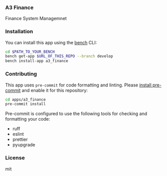 ### A3 Finance

Finance System Managemnet

### Installation

You can install this app using the [bench](https://github.com/frappe/bench) CLI:

```bash
cd $PATH_TO_YOUR_BENCH
bench get-app $URL_OF_THIS_REPO --branch develop
bench install-app a3_finance
```

### Contributing

This app uses `pre-commit` for code formatting and linting. Please [install pre-commit](https://pre-commit.com/#installation) and enable it for this repository:

```bash
cd apps/a3_finance
pre-commit install
```

Pre-commit is configured to use the following tools for checking and formatting your code:

- ruff
- eslint
- prettier
- pyupgrade

### License

mit
